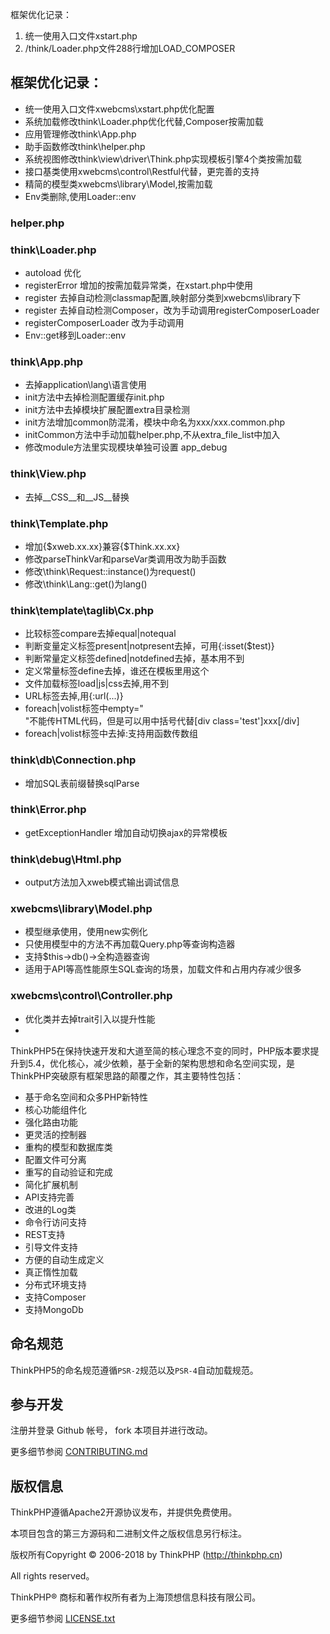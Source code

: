 框架优化记录：
1. 统一使用入口文件xstart.php
2. /think/Loader.php文件288行增加LOAD_COMPOSER



## 框架优化记录：
+ 统一使用入口文件xwebcms\xstart.php优化配置
+ 系统加载修改think\Loader.php优化代替,Composer按需加载
+ 应用管理修改think\App.php
+ 助手函数修改think\helper.php
+ 系统视图修改think\view\driver\Think.php实现模板引擎4个类按需加载
+ 接口基类使用xwebcms\control\Restful代替，更完善的支持
+ 精简的模型类xwebcms\library\Model,按需加载
+ Env类删除,使用Loader::env
 
 
### helper.php

 
### think\Loader.php
+ autoload 优化
+ registerError 增加的按需加载异常类，在xstart.php中使用
+ register 去掉自动检测classmap配置,映射部分类到xwebcms\library下
+ register 去掉自动检测Composer，改为手动调用registerComposerLoader
+ registerComposerLoader 改为手动调用
+ Env::get移到Loader::env

### think\App.php
+ 去掉application\lang\语言使用
+ init方法中去掉检测配置缓存init.php
+ init方法中去掉模块扩展配置extra目录检测
+ init方法增加common防混淆，模块中命名为xxx/xxx.common.php
+ initCommon方法中手动加载helper.php,不从extra_file_list中加入
+ 修改module方法里实现模块单独可设置 app_debug

### think\View.php
+ 去掉__CSS__和__JS__替换

### think\Template.php
+ 增加{$xweb.xx.xx}兼容{$Think.xx.xx}
+ 修改parseThinkVar和parseVar类调用改为助手函数
+ 修改\think\Request::instance()为request()
+ 修改\think\Lang::get()为lang()

### think\template\taglib\Cx.php
+ 比较标签compare去掉equal|notequal
+ 判断变量定义标签present|notpresent去掉，可用{:isset($test)}
+ 判断常量定义标签defined|notdefined去掉，基本用不到
+ 定义常量标签define去掉，谁还在模板里用这个
+ 文件加载标签load|js|css去掉,用不到
+ URL标签去掉,用{:url(...)}
+ foreach|volist标签中empty="<div>"不能传HTML代码，但是可以用中括号代替[div class='test']xxx[/div]
+ foreach|volist标签中去掉:支持用函数传数组


### think\db\Connection.php
+ 增加SQL表前缀替换sqlParse

### think\Error.php
+ getExceptionHandler 增加自动切换ajax的异常模板

### think\debug\Html.php
+ output方法加入xweb模式输出调试信息


### xwebcms\library\Model.php
+ 模型继承使用，使用new实例化
+ 只使用模型中的方法不再加载Query.php等查询构造器
+ 支持$this->db()->全构造器查询
+ 适用于API等高性能原生SQL查询的场景，加载文件和占用内存减少很多

 
### xwebcms\control\Controller.php
+ 优化类并去掉trait引入以提升性能
+ 



ThinkPHP5在保持快速开发和大道至简的核心理念不变的同时，PHP版本要求提升到5.4，优化核心，减少依赖，基于全新的架构思想和命名空间实现，是ThinkPHP突破原有框架思路的颠覆之作，其主要特性包括：

 + 基于命名空间和众多PHP新特性
 + 核心功能组件化
 + 强化路由功能
 + 更灵活的控制器
 + 重构的模型和数据库类
 + 配置文件可分离
 + 重写的自动验证和完成
 + 简化扩展机制
 + API支持完善
 + 改进的Log类
 + 命令行访问支持
 + REST支持
 + 引导文件支持
 + 方便的自动生成定义
 + 真正惰性加载
 + 分布式环境支持
 + 支持Composer
 + 支持MongoDb


## 命名规范

ThinkPHP5的命名规范遵循`PSR-2`规范以及`PSR-4`自动加载规范。

## 参与开发
注册并登录 Github 帐号， fork 本项目并进行改动。

更多细节参阅 [CONTRIBUTING.md](CONTRIBUTING.md)

## 版权信息

ThinkPHP遵循Apache2开源协议发布，并提供免费使用。

本项目包含的第三方源码和二进制文件之版权信息另行标注。

版权所有Copyright © 2006-2018 by ThinkPHP (http://thinkphp.cn)

All rights reserved。

ThinkPHP® 商标和著作权所有者为上海顶想信息科技有限公司。

更多细节参阅 [LICENSE.txt](LICENSE.txt)
